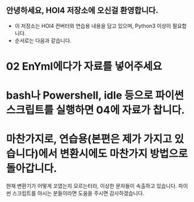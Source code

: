 안녕하세요, HOI4 저장소에 오신걸 환영합니다.
--------

* 이 저장소는 HOI4 컨버터와 연습용 내용을 담고 있으며, Python3 이상이 필요합니다.
* 순서로는 다음과 같습니다.

# 02 EnYml에다가 자료를 넣어주세요
# bash나 Powershell, idle 등으로 파이썬 스크립트를 실행하면 04에 자료가 찹니다.
# 마찬가지로, 연습용(본편은 제가 가지고 있습니다)에서 변환시에도 마찬가지 방법으로 돌아갑니다.

현재 변환기가 어떻게 꼬였는지 모르는터라, 이상한 문자들이 속출하고 있습니다. 파이썬 스크립트를 아시는 분들이라면 도움을 주시면 감사하겠습니다.
